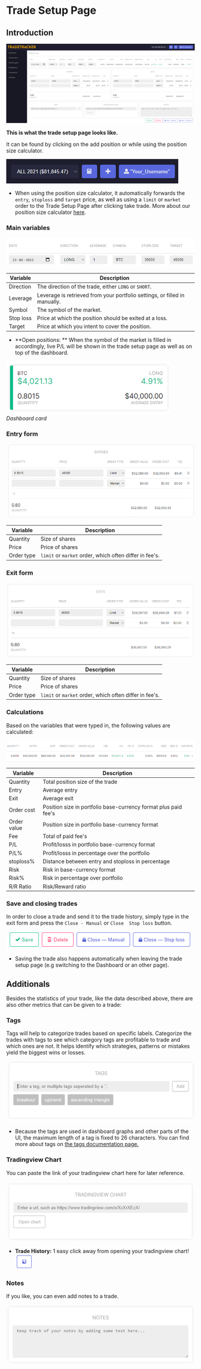 # Trade Setup Page

## Introduction
![Trade Setup Page](documentation-images/tradesetuppage.png)

**This is what the trade setup page looks like.**

It can be found by clicking on the add position or while using the position size calculator.

![Icons](documentation-images/calculatoricon.PNG)

* When using the position size calculator, it automatically forwards the `entry`, `stoploss` and `target` price, as well as using a `limit` or `market` order to the Trade Setup Page after clicking take trade.
More about our position size calculator [here](../calculator).

### Main variables

![Main Values](documentation-images/tradesetuppageMainvalues.png)

|Variable|Description|
|--|--|
|Direction|The direction of the trade, either `LONG` or `SHORT`.|
|Leverage|Leverage is retrieved from your portfolio settings, or filled in manually.|
|Symbol|The symbol of the market.|
|Stop loss|Price at which the position should be exited at a loss.|
|Target|Price at which you intent to cover the position.|

* **Open positions: ** 
When the symbol of the market is filled in accordingly, live P/L will be shown in the trade setup page as well as on top of the dashboard.

![Open position](documentation-images/openpositioncard.PNG) *Dashboard card*

### Entry form

![Entry Form](documentation-images/tradesetuppageEntryform.png)

|Variable|Description|
|--|--|
|Quantity|Size of shares|
|Price|Price of shares|
|Order type|`limit` or `market` order, which often differ in fee's.|

### Exit form

![Exit Form](documentation-images/tradesetuppageExitform.png)

|Variable|Description|
|--|--|
|Quantity|Size of shares|
|Price|Price of shares|
|Order type|`limit` or `market` order, which often differ in fee's.|

### Calculations
Based on the variables that were typed in, the following values are calculated:

![Notes](documentation-images/tradesetuppageValues.png)

|Variable|Description|
|--|--|
|Quantity|Total position size of the trade|
|Entry|Average entry|
|Exit|Average exit|
|Order cost|Position size in portfolio base-currency format plus paid fee's|
|Order value|Position size in portfolio base-currency format|
|Fee|Total of paid fee's|
|P/L|Profit/losss in portfolio base-currency format|
|P/L%|Profit/losss in percentage over the portfolio|
|stoploss%|Distance between entry and stoploss in percentage|
|Risk|Risk in base-currency format|
|Risk%|Risk in percentage over portfolio|
|R/R Ratio|Risk/Reward ratio|

### Save and closing trades
In order to close a trade and send it to the trade history, simply type in the exit form and press the `Close - Manual` or `Close  Stop loss` button.

![Buttons](documentation-images/tradesetuppagebuttons.PNG)

* Saving the trade also happens automatically when leaving the trade setup page (e.g switching to the Dashboard or an other page).

## Additionals
Besides the statistics of your trade, like the data described above, there are also other metrics that can be given to a trade:

### Tags
Tags will help to categorize trades based on specific labels.
Categorize the trades with tags to see which category tags are profitable to trade and which ones are not. 
It helps identify which strategies, patterns or mistakes yield the biggest wins or losses.

![Tags](documentation-images/tags.png)

* Because the tags are used in dashboard graphs and other parts of the UI, the maximum length of a tag is fixed to 26 characters.
You can find more about tags on [the tags documentation page.](../tags)

### Tradingview Chart
You can paste the link of your tradingview chart here for later reference.

![ChartImage](documentation-images/tradesetuppageTradingviewchart.png)

* **Trade History:** 1 easy click away from opening your tradingview chart! ![Chart icon](documentation-images/tradehistoryTradingviewchartIcon.PNG)

### Notes
If you like, you can even add notes to a trade.

![Notes](documentation-images/tradesetuppageNotes.png)